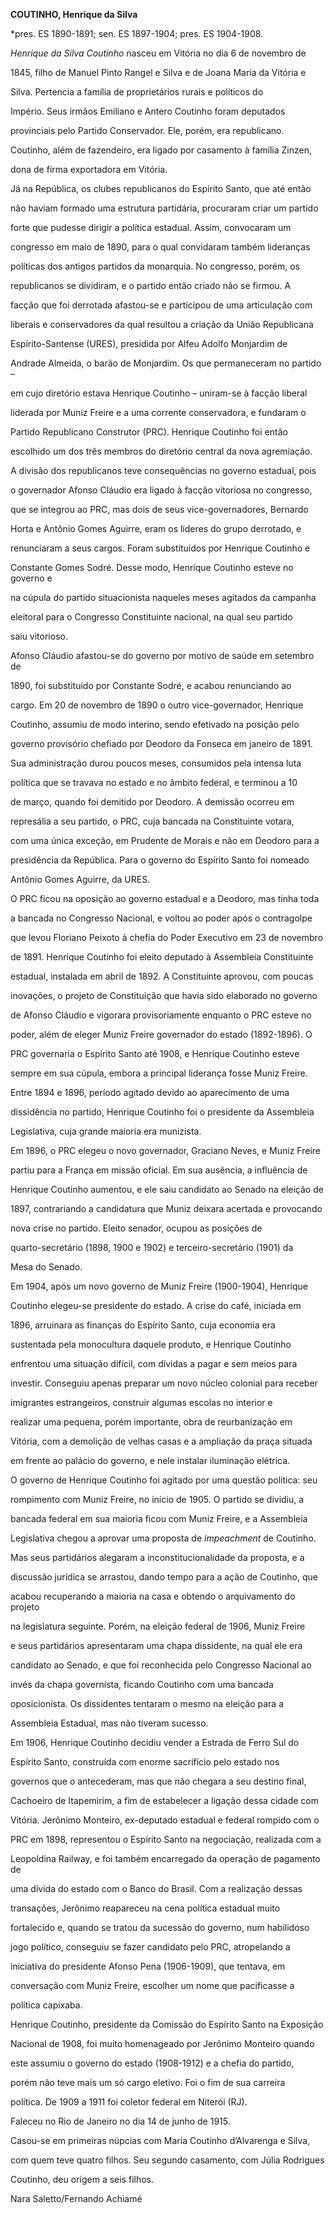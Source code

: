 **COUTINHO, Henrique da Silva**



\*pres. ES 1890-1891; sen. ES 1897-1904; pres. ES 1904-1908.



*Henrique da Silva Coutinho* nasceu em Vitória no dia 6 de novembro de

1845, filho de Manuel Pinto Rangel e Silva e de Joana Maria da Vitória e

Silva. Pertencia a família de proprietários rurais e políticos do

Império. Seus irmãos Emiliano e Antero Coutinho foram deputados

provinciais pelo Partido Conservador. Ele, porém, era republicano.

Coutinho, além de fazendeiro, era ligado por casamento à família Zinzen,

dona de firma exportadora em Vitória.



Já na República, os clubes republicanos do Espírito Santo, que até então

não haviam formado uma estrutura partidária, procuraram criar um partido

forte que pudesse dirigir a política estadual. Assim, convocaram um

congresso em maio de 1890, para o qual convidaram também lideranças

políticas dos antigos partidos da monarquia. No congresso, porém, os

republicanos se dividiram, e o partido então criado não se firmou. A

facção que foi derrotada afastou-se e participou de uma articulação com

liberais e conservadores da qual resultou a criação da União Republicana

Espírito-Santense (URES), presidida por Alfeu Adolfo Monjardim de

Andrade Almeida, o barão de Monjardim. Os que permaneceram no partido –

em cujo diretório estava Henrique Coutinho – uniram-se à facção liberal

liderada por Muniz Freire e a uma corrente conservadora, e fundaram o

Partido Republicano Construtor (PRC). Henrique Coutinho foi então

escolhido um dos três membros do diretório central da nova agremiação.



A divisão dos republicanos teve consequências no governo estadual, pois

o governador Afonso Cláudio era ligado à facção vitoriosa no congresso,

que se integrou ao PRC, mas dois de seus vice-governadores, Bernardo

Horta e Antônio Gomes Aguirre, eram os líderes do grupo derrotado, e

renunciaram a seus cargos. Foram substituídos por Henrique Coutinho e

Constante Gomes Sodré. Desse modo, Henrique Coutinho esteve no governo e

na cúpula do partido situacionista naqueles meses agitados da campanha

eleitoral para o Congresso Constituinte nacional, na qual seu partido

saiu vitorioso.



Afonso Cláudio afastou-se do governo por motivo de saúde em setembro de

1890, foi substituído por Constante Sodré, e acabou renunciando ao

cargo. Em 20 de novembro de 1890 o outro vice-governador, Henrique

Coutinho, assumiu de modo interino, sendo efetivado na posição pelo

governo provisório chefiado por Deodoro da Fonseca em janeiro de 1891.

Sua administração durou poucos meses, consumidos pela intensa luta

política que se travava no estado e no âmbito federal, e terminou a 10

de março, quando foi demitido por Deodoro. A demissão ocorreu em

represália a seu partido, o PRC, cuja bancada na Constituinte votara,

com uma única exceção, em Prudente de Morais e não em Deodoro para a

presidência da República. Para o governo do Espírito Santo foi nomeado

Antônio Gomes Aguirre, da URES.



O PRC ficou na oposição ao governo estadual e a Deodoro, mas tinha toda

a bancada no Congresso Nacional, e voltou ao poder após o contragolpe

que levou Floriano Peixoto à chefia do Poder Executivo em 23 de novembro

de 1891. Henrique Coutinho foi eleito deputado à Assembleia Constituinte

estadual, instalada em abril de 1892. A Constituinte aprovou, com poucas

inovações, o projeto de Constituição que havia sido elaborado no governo

de Afonso Cláudio e vigorara provisoriamente enquanto o PRC esteve no

poder, além de eleger Muniz Freire governador do estado (1892-1896). O

PRC governaria o Espírito Santo até 1908, e Henrique Coutinho esteve

sempre em sua cúpula, embora a principal liderança fosse Muniz Freire.

Entre 1894 e 1896, período agitado devido ao aparecimento de uma

dissidência no partido, Henrique Coutinho foi o presidente da Assembleia

Legislativa, cuja grande maioria era munizista.



Em 1896, o PRC elegeu o novo governador, Graciano Neves, e Muniz Freire

partiu para a França em missão oficial. Em sua ausência, a influência de

Henrique Coutinho aumentou, e ele saiu candidato ao Senado na eleição de

1897, contrariando a candidatura que Muniz deixara acertada e provocando

nova crise no partido. Eleito senador, ocupou as posições de

quarto-secretário (1898, 1900 e 1902) e terceiro-secretário (1901) da

Mesa do Senado.



Em 1904, após um novo governo de Muniz Freire (1900-1904), Henrique

Coutinho elegeu-se presidente do estado. A crise do café, iniciada em

1896, arruinara as finanças do Espírito Santo, cuja economia era

sustentada pela monocultura daquele produto, e Henrique Coutinho

enfrentou uma situação difícil, com dívidas a pagar e sem meios para

investir. Conseguiu apenas preparar um novo núcleo colonial para receber

imigrantes estrangeiros, construir algumas escolas no interior e

realizar uma pequena, porém importante, obra de reurbanização em

Vitória, com a demolição de velhas casas e a ampliação da praça situada

em frente ao palácio do governo, e nele instalar iluminação elétrica.



O governo de Henrique Coutinho foi agitado por uma questão política: seu

rompimento com Muniz Freire, no início de 1905. O partido se dividiu, a

bancada federal em sua maioria ficou com Muniz Freire, e a Assembleia

Legislativa chegou a aprovar uma proposta de *impeachment* de Coutinho.

Mas seus partidários alegaram a inconstitucionalidade da proposta, e a

discussão jurídica se arrastou, dando tempo para a ação de Coutinho, que

acabou recuperando a maioria na casa e obtendo o arquivamento do projeto

na legislatura seguinte. Porém, na eleição federal de 1906, Muniz Freire

e seus partidários apresentaram uma chapa dissidente, na qual ele era

candidato ao Senado, e que foi reconhecida pelo Congresso Nacional ao

invés da chapa governista, ficando Coutinho com uma bancada

oposicionista. Os dissidentes tentaram o mesmo na eleição para a

Assembleia Estadual, mas não tiveram sucesso.



Em 1906, Henrique Coutinho decidiu vender a Estrada de Ferro Sul do

Espírito Santo, construída com enorme sacrifício pelo estado nos

governos que o antecederam, mas que não chegara a seu destino final,

Cachoeiro de Itapemirim, a fim de estabelecer a ligação dessa cidade com

Vitória. Jerônimo Monteiro, ex-deputado estadual e federal rompido com o

PRC em 1898, representou o Espírito Santo na negociação, realizada com a

Leopoldina Railway, e foi também encarregado da operação de pagamento de

uma dívida do estado com o Banco do Brasil. Com a realização dessas

transações, Jerônimo reapareceu na cena política estadual muito

fortalecido e, quando se tratou da sucessão do governo, num habilidoso

jogo político, conseguiu se fazer candidato pelo PRC, atropelando a

iniciativa do presidente Afonso Pena (1906-1909), que tentava, em

conversação com Muniz Freire, escolher um nome que pacificasse a

política capixaba.



Henrique Coutinho, presidente da Comissão do Espírito Santo na Exposição

Nacional de 1908, foi muito homenageado por Jerônimo Monteiro quando

este assumiu o governo do estado (1908-1912) e a chefia do partido,

porém não teve mais um só cargo eletivo. Foi o fim de sua carreira

política. De 1909 a 1911 foi coletor federal em Niterói (RJ).



Faleceu no Rio de Janeiro no dia 14 de junho de 1915.



Casou-se em primeiras núpcias com Maria Coutinho d’Alvarenga e Silva,

com quem teve quatro filhos. Seu segundo casamento, com Júlia Rodrigues

Coutinho, deu origem a seis filhos.



Nara Saletto/Fernando Achiamé



